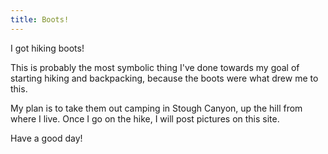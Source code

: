 ```yaml
---
title: Boots!
---
```

I got hiking boots!

This is probably the most symbolic thing I've done towards my goal of starting hiking and backpacking, because the boots were what drew me to this.

My plan is to take them out camping in Stough Canyon, up the hill from where I live. Once I go on the hike, I will post pictures on this site.

Have a good day!
